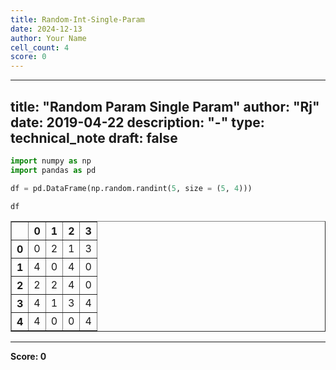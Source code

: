 ```yaml
---
title: Random-Int-Single-Param
date: 2024-12-13
author: Your Name
cell_count: 4
score: 0
---
```


---
title: "Random Param Single Param"
author: "Rj"
date: 2019-04-22
description: "-"
type: technical_note
draft: false
---

```python
import numpy as np
import pandas as pd
```


```python
df = pd.DataFrame(np.random.randint(5, size = (5, 4)))
```


```python
df
```




<div>
<style scoped>
    .dataframe tbody tr th:only-of-type {
        vertical-align: middle;
    }

    .dataframe tbody tr th {
        vertical-align: top;
    }

    .dataframe thead th {
        text-align: right;
    }
</style>
<table border="1" class="dataframe">
  <thead>
    <tr style="text-align: right;">
      <th></th>
      <th>0</th>
      <th>1</th>
      <th>2</th>
      <th>3</th>
    </tr>
  </thead>
  <tbody>
    <tr>
      <th>0</th>
      <td>0</td>
      <td>2</td>
      <td>1</td>
      <td>3</td>
    </tr>
    <tr>
      <th>1</th>
      <td>4</td>
      <td>0</td>
      <td>4</td>
      <td>0</td>
    </tr>
    <tr>
      <th>2</th>
      <td>2</td>
      <td>2</td>
      <td>4</td>
      <td>0</td>
    </tr>
    <tr>
      <th>3</th>
      <td>4</td>
      <td>1</td>
      <td>3</td>
      <td>4</td>
    </tr>
    <tr>
      <th>4</th>
      <td>4</td>
      <td>0</td>
      <td>0</td>
      <td>4</td>
    </tr>
  </tbody>
</table>
</div>




---
**Score: 0**